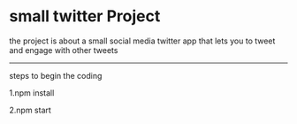 # small twitter Project

the project is about a small social media twitter app that lets you to tweet and engage with other tweets

-----------------------------------------------------------------------------------------
steps to begin the coding

1.npm install

2.npm start
